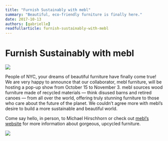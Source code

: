 ```yaml
---
title: "Furnish Sustainably with mebl"
summary: "Beautiful, eco-friendly furniture is finally here."
date: 2017-10-13
authors: [gabrielle]
readfullarticle: furnish-sustainably-with-mebl
---
```


# Furnish Sustainably with mebl

<img src="/assets/img/blog/mebl1.JPG" class="center-element">

People of NYC, your dreams of beautiful furniture have finally come true! We are very happy to announce that our collaborator, mebl furniture, will be hosting a pop-up show from October 15 to November 3. mebl sources wood furniture made of recycled materials — think disused barns and retired canoes — from all over the world, offering truly stunning furniture to those who care about the future of the planet. We couldn’t agree more with mebl’s desire to build a more sustainable and beautiful world. 

Come say hello, in person, to Michael Hirschhorn or check out [mebl’s website](http://meblfurniture.com) for more information about gorgeous, upcycled furniture.

<img src="/assets/img/blog/mebl2.JPG" class="center-element">
